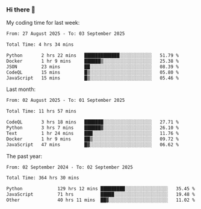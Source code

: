 ### Hi there 👋

My coding time for last week:

<!--START_SECTION:week-->

```txt
From: 27 August 2025 - To: 03 September 2025

Total Time: 4 hrs 34 mins

Python       2 hrs 22 mins   █████████████░░░░░░░░░░░░   51.79 %
Docker       1 hr 9 mins     ██████▒░░░░░░░░░░░░░░░░░░   25.38 %
JSON         23 mins         ██░░░░░░░░░░░░░░░░░░░░░░░   08.39 %
CodeQL       15 mins         █▒░░░░░░░░░░░░░░░░░░░░░░░   05.80 %
JavaScript   15 mins         █▒░░░░░░░░░░░░░░░░░░░░░░░   05.46 %
```

<!--END_SECTION:week-->

Last month:

<!--START_SECTION:month-->

```txt
From: 02 August 2025 - To: 01 September 2025

Total Time: 11 hrs 57 mins

CodeQL       3 hrs 18 mins   ███████░░░░░░░░░░░░░░░░░░   27.71 %
Python       3 hrs 7 mins    ██████▓░░░░░░░░░░░░░░░░░░   26.10 %
Text         1 hr 24 mins    ███░░░░░░░░░░░░░░░░░░░░░░   11.76 %
Docker       1 hr 9 mins     ██▒░░░░░░░░░░░░░░░░░░░░░░   09.72 %
JavaScript   47 mins         █▓░░░░░░░░░░░░░░░░░░░░░░░   06.62 %
```

<!--END_SECTION:month-->

The past year:

<!--START_SECTION:year-->

```txt
From: 02 September 2024 - To: 02 September 2025

Total Time: 364 hrs 30 mins

Python             129 hrs 12 mins █████████░░░░░░░░░░░░░░░░   35.45 %
JavaScript         71 hrs          █████░░░░░░░░░░░░░░░░░░░░   19.48 %
Other              40 hrs 11 mins  ██▓░░░░░░░░░░░░░░░░░░░░░░   11.02 %
```

<!--END_SECTION:year-->
